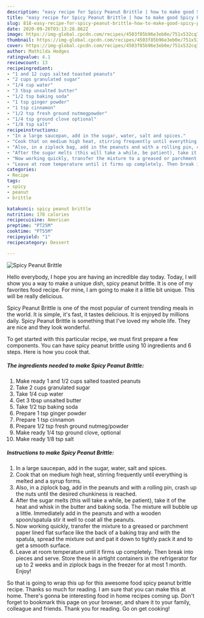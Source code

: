 ```yaml
---
description: "easy recipe for Spicy Peanut Brittle | how to make good Spicy Peanut Brittle"
title: "easy recipe for Spicy Peanut Brittle | how to make good Spicy Peanut Brittle"
slug: 818-easy-recipe-for-spicy-peanut-brittle-how-to-make-good-spicy-peanut-brittle
date: 2020-09-26T03:13:28.862Z
image: https://img-global.cpcdn.com/recipes/4503f85b96e3eb0e/751x532cq70/spicy-peanut-brittle-recipe-main-photo.jpg
thumbnail: https://img-global.cpcdn.com/recipes/4503f85b96e3eb0e/751x532cq70/spicy-peanut-brittle-recipe-main-photo.jpg
cover: https://img-global.cpcdn.com/recipes/4503f85b96e3eb0e/751x532cq70/spicy-peanut-brittle-recipe-main-photo.jpg
author: Mathilda Hodges
ratingvalue: 4.1
reviewcount: 13
recipeingredient:
- "1 and 12 cups salted toasted peanuts"
- "2 cups granulated sugar"
- "1/4 cup water"
- "3 tbsp unsalted butter"
- "1/2 tsp baking soda"
- "1 tsp ginger powder"
- "1 tsp cinnamon"
- "1/2 tsp fresh ground nutmegpowder"
- "1/4 tsp ground clove optional"
- "1/8 tsp salt"
recipeinstructions:
- "In a large saucepan, add in the sugar, water, salt and spices."
- "Cook that on medium high heat, stirring frequently until everything is melted and a syrup forms."
- "Also, in a ziplock bag, add in the peanuts and with a rolling pin, crash up the nuts until the desired chunkiness is reached."
- "After the sugar melts (this will take a while, be patient), take it of the heat and whisk in the butter and baking soda. The mixture will bubble up a little. Immediately add in the peanuts and with a wooden spoon/spatula stir it well to coat all the peanuts."
- "Now working quickly, transfer the mixture to a greased or parchment paper lined flat surface like the back of a baking tray and with the spatula, spread the mixture out and pat it down to tightly pack it and to get a smooth surface."
- "Leave at room temperature until it firms up completely. Then break into pieces and serve. Store these in airtight containers in the refrigerator for up to 2 weeks and in ziplock bags in the freezer for at most 1 month. Enjoy!"
categories:
- Recipe
tags:
- spicy
- peanut
- brittle

katakunci: spicy peanut brittle 
nutrition: 178 calories
recipecuisine: American
preptime: "PT25M"
cooktime: "PT55M"
recipeyield: "1"
recipecategory: Dessert

---
```



![Spicy Peanut Brittle](https://img-global.cpcdn.com/recipes/4503f85b96e3eb0e/751x532cq70/spicy-peanut-brittle-recipe-main-photo.jpg)

Hello everybody, I hope you are having an incredible day today. Today, I will show you a way to make a unique dish, spicy peanut brittle. It is one of my favorites food recipe. For mine, I am going to make it a little bit unique. This will be really delicious.

Spicy Peanut Brittle is one of the most popular of current trending meals in the world. It is simple, it's fast, it tastes delicious. It is enjoyed by millions daily. Spicy Peanut Brittle is something that I've loved my whole life. They are nice and they look wonderful.




To get started with this particular recipe, we must first prepare a few components. You can have spicy peanut brittle using 10 ingredients and 6 steps. Here is how you cook that.

<!--inarticleads1-->

##### The ingredients needed to make Spicy Peanut Brittle:

1. Make ready 1 and 1/2 cups salted toasted peanuts
1. Take 2 cups granulated sugar
1. Take 1/4 cup water
1. Get 3 tbsp unsalted butter
1. Take 1/2 tsp baking soda
1. Prepare 1 tsp ginger powder
1. Prepare 1 tsp cinnamon
1. Prepare 1/2 tsp fresh ground nutmeg/powder
1. Make ready 1/4 tsp ground clove, optional
1. Make ready 1/8 tsp salt




<!--inarticleads2-->

##### Instructions to make Spicy Peanut Brittle:

1. In a large saucepan, add in the sugar, water, salt and spices.
1. Cook that on medium high heat, stirring frequently until everything is melted and a syrup forms.
1. Also, in a ziplock bag, add in the peanuts and with a rolling pin, crash up the nuts until the desired chunkiness is reached.
1. After the sugar melts (this will take a while, be patient), take it of the heat and whisk in the butter and baking soda. The mixture will bubble up a little. Immediately add in the peanuts and with a wooden spoon/spatula stir it well to coat all the peanuts.
1. Now working quickly, transfer the mixture to a greased or parchment paper lined flat surface like the back of a baking tray and with the spatula, spread the mixture out and pat it down to tightly pack it and to get a smooth surface.
1. Leave at room temperature until it firms up completely. Then break into pieces and serve. Store these in airtight containers in the refrigerator for up to 2 weeks and in ziplock bags in the freezer for at most 1 month. Enjoy!




So that is going to wrap this up for this awesome food spicy peanut brittle recipe. Thanks so much for reading. I am sure that you can make this at home. There's gonna be interesting food in home recipes coming up. Don't forget to bookmark this page on your browser, and share it to your family, colleague and friends. Thank you for reading. Go on get cooking!
